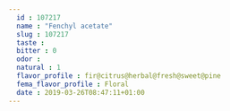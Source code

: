```yaml
---
  id : 107217
  name : "Fenchyl acetate"
  slug : 107217
  taste : 
  bitter : 0
  odor : 
  natural : 1
  flavor_profile : fir@citrus@herbal@fresh@sweet@pine
  fema_flavor_profile : Floral
  date : 2019-03-26T08:47:11+01:00
---
```



